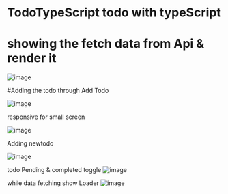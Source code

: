 # TodoTypeScript todo with typeScript 

# showing the fetch data from Api & render it 

![image](https://github.com/user-attachments/assets/574a9b30-102f-44ff-984c-e23803fd4485)

#Adding the todo through Add Todo 

![image](https://github.com/user-attachments/assets/557bc7d7-0f63-4a26-9d44-5933d9762c6b)


responsive for small screen

![image](https://github.com/user-attachments/assets/7637bce3-e8d9-4f59-8c1a-494cdcdec775)

Adding newtodo 

![image](https://github.com/user-attachments/assets/805131f9-d881-4e5a-96ef-e691327ca5b9)

todo Pending & completed toggle
![image](https://github.com/user-attachments/assets/95c259f7-8021-44be-8a50-d0996a5e87d2)

while data fetching show Loader
![image](https://github.com/user-attachments/assets/5d105cbc-40d2-42d7-83ec-92cc35810b11)



